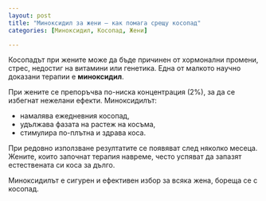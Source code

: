 ```yaml
---
layout: post
title: "Миноксидил за жени – как помага срещу косопад"
categories: [Миноксидил, Косопад, Жени]

---
```


Косопадът при жените може да бъде причинен от хормонални промени, стрес, недостиг на витамини или генетика. Една от малкото научно доказани терапии е **миноксидил**.  

При жените се препоръчва по-ниска концентрация (2%), за да се избегнат нежелани ефекти. Миноксидилът:  
- намалява ежедневния косопад,  
- удължава фазата на растеж на косъма,  
- стимулира по-плътна и здрава коса.  

При редовно използване резултатите се появяват след няколко месеца. Жените, които започнат терапия навреме, често успяват да запазят естествената си коса за дълго.  

Миноксидилът е сигурен и ефективен избор за всяка жена, бореща се с косопад.  


